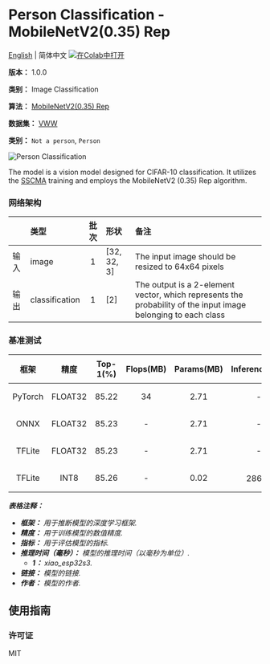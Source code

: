 # Person Classification - MobileNetV2(0.35) Rep

[English](../en/Person_Classification_MobileNetV2(0.35)_Rep_32.md) | 简体中文 [![在Colab中打开](https://colab.research.google.com/assets/colab-badge.svg)](https://colab.research.google.com/github/seeed-studio/sscma-model-zoo/blob/refactor-auto-generate/notebooks/zh_CN/Person_Classification_MobileNetV2(0.35)_Rep_32.ipynb)

**版本：** 1.0.0

**类别：** Image Classification

**算法：** [MobileNetV2(0.35) Rep](https://raw.githubusercontent.com/Seeed-Studio/SSCMA/main/configs/classification/mobnetv2_0.35_rep_1bx16_300e_custom.py)

**数据集：** [VWW](https://github.com/Mxbonn/visualwakewords)

**类别：** `Not a person`, `Person`

![Person Classification](https://files.seeedstudio.com/sscma/static/person_cls.png)

The model is a vision model designed for CIFAR-10 classification. It utilizes the [SSCMA](https://github.com/Seeed-Studio/SSCMA) training and employs the MobileNetV2 (0.35) Rep algorithm.

### 网络架构

|      | 类型           |  批次  | 形状        | 备注                                                                                                          |
|:-----|:---------------|:------:|:------------|:--------------------------------------------------------------------------------------------------------------|
| 输入 | image          |   1    | [32, 32, 3] | The input image should be resized to 64x64 pixels                                                             |
| 输出 | classification |   1    | [2]         | The output is a 2-element vector, which represents the probability of the input image belonging to each class |
### 基准测试

|  框架   |  精度   |  Top-1(%)  |  Flops(MB)  |  Params(MB)  |   Inference(ms)   |                                                                                   下载                                                                                    |     作者     |
|:-------:|:-------:|:----------:|:-----------:|:------------:|:-----------------:|:-------------------------------------------------------------------------------------------------------------------------------------------------------------------------:|:------------:|
| PyTorch | FLOAT32 |   85.22    |     34      |     2.71     |         -         |  [链接](https://files.seeedstudio.com/sscma/model_zoo/classification/models/person/mobilenetv2_0.35rep_vww64_float32_sha1_6dec3c029041408de043c5921621ab7abc4c4ec4.pth)   | Seeed Studio |
|  ONNX   | FLOAT32 |   85.23    |      -      |     2.71     |         -         |  [链接](https://files.seeedstudio.com/sscma/model_zoo/classification/models/person/mobilenetv2_0.35rep_vww64_float32_sha1_aeb9c1f3bf7c19f3490daee7da1ac0d76b7e49d9.onnx)  | Seeed Studio |
| TFLite  | FLOAT32 |   85.23    |      -      |     2.71     |         -         | [链接](https://files.seeedstudio.com/sscma/model_zoo/classification/models/person/mobilenetv2_0.35rep_vww64_float32_sha1_d44e8c1247dfc66e645f5d07b904e4a430149882.tflite) | Seeed Studio |
| TFLite  |  INT8   |   85.26    |      -      |     0.02     | 286<sup>(1)</sup> |  [链接](https://files.seeedstudio.com/sscma/model_zoo/classification/models/person/mobilenetv2_0.35rep_vww64_int8_sha1_a939407d507b45ceca293e74c8961d59357b37b2.tflite)   | Seeed Studio |

***表格注释：***

- ***框架：** 用于推断模型的深度学习框架.*
- ***精度：** 用于训练模型的数值精度.*
- ***指标：** 用于评估模型的指标.*
- ***推理时间（毫秒）：** 模型的推理时间（以毫秒为单位）.*
  - ***1：** xiao_esp32s3.*
- ***链接：** 模型的链接.*
- ***作者：** 模型的作者.*

## 使用指南

### 许可证

MIT

